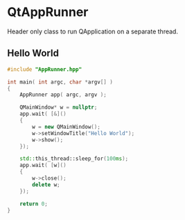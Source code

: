 # QtAppRunner

Header only class to run QApplication on a separate thread. 

## Hello World 

```cpp
#include "AppRunner.hpp"

int main( int argc, char *argv[] )
{
    AppRunner app( argc, argv );

    QMainWindow* w = nullptr;
    app.wait( [&]()
    {
        w = new QMainWindow();
        w->setWindowTitle("Hello World");
        w->show(); 
    });

    std::this_thread::sleep_for(100ms);
    app.wait( [w]()
    {
        w->close(); 
        delete w;
    }); 

    return 0;    
}
```


